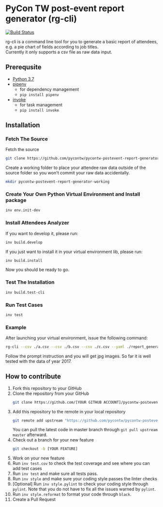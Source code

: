 # PyCon TW post-event report generator (rg-cli)

[![Build Status](https://cloud.drone.io/api/badges/pycontw/pycontw-postevent-report-generator/status.svg)](https://cloud.drone.io/pycontw/pycontw-postevent-report-generator)

rg-cli is a command line tool for you to generate a basic report of attendees, e.g. a pie chart of fields according to job titles.  
Currently it only supports a csv file as raw data input.

## Prerequsite
* [Python 3.7](https://www.python.org/downloads/)
* [pipenv](https://github.com/pypa/pipenv)
    * for dependency management
    * `pip install pipenv`
* [invoke](https://github.com/pyinvoke/invoke)
    * for task management
    * `pip install invoke`

## Installation

### Fetch The Source

Fetch the source

```sh
git clone https://github.com/pycontw/pycontw-postevent-report-generator.git
```

Create a working folder to place your attendee raw data outside of the source folder so you won't commit your raw data accidentally.

```sh
mkdir pycontw-postevent-report-generator-working
```

### Create Your Own Python Virtual Environment and Install package

```sh
inv env.init-dev
```

### Install Attendees Analyzer

If you want to develop it, please run:

```sh
inv build.develop
```

If you just want to install it in your virtual environment lib, please run:

```sh
inv build.install
```

Now you should be ready to go.

### Test The Installation

```sh
inv build.test-cli
```

### Run Test Cases

```sh
inv test
```

### Example

After launching your virtual environment, issue the following command:

```sh
rg-cli --csv ./a.csv --csv ./b.csv --csv ./c.csv --yaml ./report_generator/data/generic.yaml --package-yaml ./examples/packages.yaml --sponsor-yaml ./examples/sponsors.yaml
```

Follow the prompt instruction and you will get jpg images. So far it is well tested with the data of year 2017.

## How to contribute

1. Fork this repository to your GitHub
2. Clone the repository from your GitHub
    ```sh
    git clone https://github.com/[YOUR GITHUB ACCOUNT]/pycontw-postevent-report-generator.git
    ```
3. Add this repository to the remote in your local repository
    ```sh
    git remote add upstream "https://github.com/pycontw/pycontw-postevent-report-generator"
    ```
    You can pull the latest code in master branch through `git pull upstream master` afterward.
4. Check out a branch for your new feature
    ```sh
    git checkout -b [YOUR FEATURE]
    ```
5. Work on your new feature
6. Run `inv test.cov` to check the test coverage and see where you can add test cases
7. Run `inv test` and make sure all tests pass.
8. Run `inv style` and make sure your coding style passes the linter checks
9. [Optional] Run `inv style.pylint` to check your coding style through `pylint`. Note that you do not have to fix all the issues warned by `pylint`.
10. Run `inv style.reformat` to format your code through `black`.
11. Create a Pull Request

